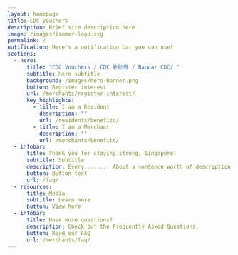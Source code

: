 ```yaml
---
layout: homepage
title: CDC Vouchers
description: Brief site description here
image: /images/isomer-logo.svg
permalink: /
notification: Here's a notification bar you can use!
sections:
  - hero:
      title: "CDC Vouchers / CDC 补助券 / Baucar CDC/ "
      subtitle: Hero subtitle
      background: /images/hero-banner.png
      button: Register interest
      url: /merchants/register-interest/
      key_highlights:
        - title: I am a Resident
          description: ""
          url: /residents/benefits/
        - title: I am a Merchant
          description: ""
          url: /merchants/benefits/
  - infobar:
      title: Thank you for staying strong, Singapore!
      subtitle: Subtitle
      description: Every........ About a sentence worth of description here
      button: Button text
      url: /faq/
  - resources:
      title: Media
      subtitle: Learn more
      button: View More
  - infobar:
      title: Have more questions?
      description: Check out the Frequently Asked Questions.
      button: Read our FAQ
      url: /merchants/faq/
---
```

